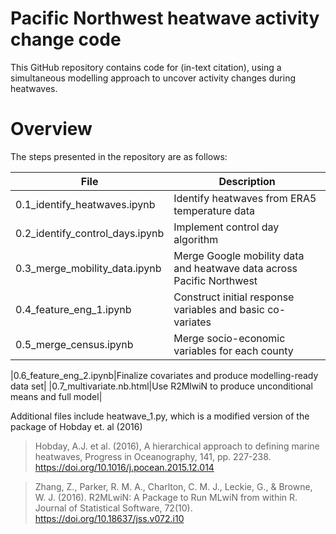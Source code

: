 # Pacific Northwest heatwave activity change code

This GitHub repository contains code for (in-text citation), using a simultaneous modelling approach to uncover activity changes during heatwaves.

# Overview 
The steps presented in the repository are as follows:

|File                 |Description|
|---------------------|-----------|
|0.1_identify_heatwaves.ipynb         |Identify heatwaves from ERA5 temperature data|
|0.2_identify_control_days.ipynb               |Implement control day algorithm|
|0.3_merge_mobility_data.ipynb          |Merge Google mobility data and heatwave data across Pacific Northwest|
|0.4_feature_eng_1.ipynb   |Construct initial response variables and basic co-variates|
|0.5_merge_census.ipynb            |Merge socio-economic variables for each county|

|0.6_feature_eng_2.ipynb|Finalize covariates and produce modelling-ready data set|
|0.7_multivariate.nb.html|Use R2MlwiN to produce unconditional means and full model|


Additional files include heatwave_1.py, which is a modified version of the package of Hobday et. al (2016)


> Hobday, A.J. et al. (2016), A hierarchical approach to defining marine heatwaves, Progress in Oceanography, 141, pp. 227-238. https://doi.org/10.1016/j.pocean.2015.12.014 

> Zhang, Z., Parker, R. M. A., Charlton, C. M. J., Leckie, G., & Browne, W. J. (2016). R2MLwiN: A Package to Run MLwiN from within R. Journal of Statistical Software, 72(10). https://doi.org/10.18637/jss.v072.i10
